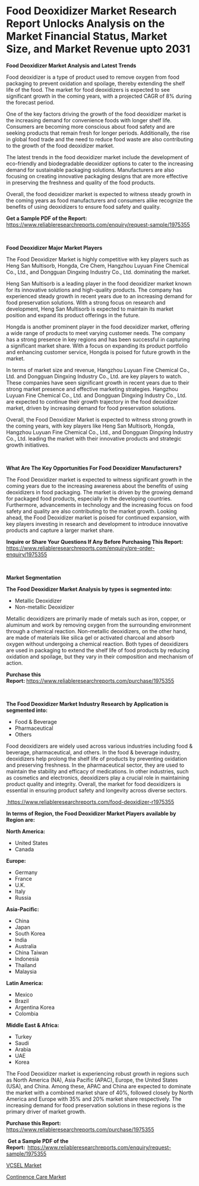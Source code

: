 <p><h1>Food Deoxidizer Market Research Report Unlocks Analysis on the Market Financial Status, Market Size, and Market Revenue upto 2031</h1></p><p><strong>Food Deoxidizer Market Analysis and Latest Trends</strong></p>
<p><p>Food deoxidizer is a type of product used to remove oxygen from food packaging to prevent oxidation and spoilage, thereby extending the shelf life of the food. The market for food deoxidizers is expected to see significant growth in the coming years, with a projected CAGR of 8% during the forecast period. </p><p>One of the key factors driving the growth of the food deoxidizer market is the increasing demand for convenience foods with longer shelf life. Consumers are becoming more conscious about food safety and are seeking products that remain fresh for longer periods. Additionally, the rise in global food trade and the need to reduce food waste are also contributing to the growth of the food deoxidizer market.</p><p>The latest trends in the food deoxidizer market include the development of eco-friendly and biodegradable deoxidizer options to cater to the increasing demand for sustainable packaging solutions. Manufacturers are also focusing on creating innovative packaging designs that are more effective in preserving the freshness and quality of the food products.</p><p>Overall, the food deoxidizer market is expected to witness steady growth in the coming years as food manufacturers and consumers alike recognize the benefits of using deoxidizers to ensure food safety and quality.</p></p>
<p><strong>Get a Sample PDF of the Report:&nbsp;</strong> <a href="https://www.reliableresearchreports.com/enquiry/request-sample/1975355">https://www.reliableresearchreports.com/enquiry/request-sample/1975355</a></p>
<p>&nbsp;</p>
<p><strong>Food Deoxidizer Major Market Players</strong></p>
<p><p>The Food Deoxidizer Market is highly competitive with key players such as Heng San Multisorb, Hongda, Cre Chem, Hangzhou Luyuan Fine Chemical Co., Ltd., and Dongguan Dingxing Industry Co., Ltd. dominating the market.</p><p>Heng San Multisorb is a leading player in the food deoxidizer market known for its innovative solutions and high-quality products. The company has experienced steady growth in recent years due to an increasing demand for food preservation solutions. With a strong focus on research and development, Heng San Multisorb is expected to maintain its market position and expand its product offerings in the future.</p><p>Hongda is another prominent player in the food deoxidizer market, offering a wide range of products to meet varying customer needs. The company has a strong presence in key regions and has been successful in capturing a significant market share. With a focus on expanding its product portfolio and enhancing customer service, Hongda is poised for future growth in the market.</p><p>In terms of market size and revenue, Hangzhou Luyuan Fine Chemical Co., Ltd. and Dongguan Dingxing Industry Co., Ltd. are key players to watch. These companies have seen significant growth in recent years due to their strong market presence and effective marketing strategies. Hangzhou Luyuan Fine Chemical Co., Ltd. and Dongguan Dingxing Industry Co., Ltd. are expected to continue their growth trajectory in the food deoxidizer market, driven by increasing demand for food preservation solutions.</p><p>Overall, the Food Deoxidizer Market is expected to witness strong growth in the coming years, with key players like Heng San Multisorb, Hongda, Hangzhou Luyuan Fine Chemical Co., Ltd., and Dongguan Dingxing Industry Co., Ltd. leading the market with their innovative products and strategic growth initiatives.</p></p>
<p>&nbsp;</p>
<p><strong>What Are The Key Opportunities For Food Deoxidizer Manufacturers?</strong></p>
<p><p>The Food Deoxidizer market is expected to witness significant growth in the coming years due to the increasing awareness about the benefits of using deoxidizers in food packaging. The market is driven by the growing demand for packaged food products, especially in the developing countries. Furthermore, advancements in technology and the increasing focus on food safety and quality are also contributing to the market growth. Looking ahead, the Food Deoxidizer market is poised for continued expansion, with key players investing in research and development to introduce innovative products and capture a larger market share.</p></p>
<p><strong>Inquire or Share Your Questions If Any Before Purchasing This Report:</strong> <a href="https://www.reliableresearchreports.com/enquiry/pre-order-enquiry/1975355">https://www.reliableresearchreports.com/enquiry/pre-order-enquiry/1975355</a></p>
<p>&nbsp;</p>
<p><strong>Market Segmentation</strong></p>
<p><strong>The Food Deoxidizer Market Analysis by types is segmented into:</strong></p>
<p><ul><li>Metallic Deoxidizer</li><li>Non-metallic Deoxidizer</li></ul></p>
<p><p>Metallic deoxidizers are primarily made of metals such as iron, copper, or aluminum and work by removing oxygen from the surrounding environment through a chemical reaction. Non-metallic deoxidizers, on the other hand, are made of materials like silica gel or activated charcoal and absorb oxygen without undergoing a chemical reaction. Both types of deoxidizers are used in packaging to extend the shelf life of food products by reducing oxidation and spoilage, but they vary in their composition and mechanism of action.</p></p>
<p><strong>Purchase this Report:&nbsp;</strong><a href="https://www.reliableresearchreports.com/purchase/1975355">https://www.reliableresearchreports.com/purchase/1975355</a></p>
<p>&nbsp;</p>
<p><strong>The Food Deoxidizer Market Industry Research by Application is segmented into:</strong></p>
<p><ul><li>Food & Beverage</li><li>Pharmaceutical</li><li>Others</li></ul></p>
<p><p>Food deoxidizers are widely used across various industries including food & beverage, pharmaceutical, and others. In the food & beverage industry, deoxidizers help prolong the shelf life of products by preventing oxidation and preserving freshness. In the pharmaceutical sector, they are used to maintain the stability and efficacy of medications. In other industries, such as cosmetics and electronics, deoxidizers play a crucial role in maintaining product quality and integrity. Overall, the market for food deoxidizers is essential in ensuring product safety and longevity across diverse sectors.</p></p>
<p><a href="https://www.reliableresearchreports.com/food-deoxidizer-r1975355">&nbsp;https://www.reliableresearchreports.com/food-deoxidizer-r1975355</a></p>
<p><strong>In terms of Region, the Food Deoxidizer Market Players available by Region are:</strong></p>
<p>
    <p> <strong> North America: </strong>
        <ul>
            <li>United States</li>
            <li>Canada</li>
        </ul>
        </p> 
    <p> <strong> Europe: </strong>
        <ul>
            <li>Germany</li>
            <li>France</li>
            <li>U.K.</li>
            <li>Italy</li>
            <li>Russia</li>
        </ul>
        </p> 
    <p> <strong> Asia-Pacific: </strong>
        <ul>
            <li>China</li>
            <li>Japan</li>
            <li>South Korea</li>
            <li>India</li>
            <li>Australia</li>
            <li>China Taiwan</li>
            <li>Indonesia</li>
            <li>Thailand</li>
            <li>Malaysia</li>
        </ul>
        </p> 
    <p> <strong> Latin America: </strong>
        <ul>
            <li>Mexico</li>
            <li>Brazil</li>
            <li>Argentina Korea</li>
            <li>Colombia</li>
        </ul>
        </p> 
    <p> <strong> Middle East & Africa: </strong>
        <ul>
            <li>Turkey</li>
            <li>Saudi</li>
            <li>Arabia</li>
            <li>UAE</li>
            <li>Korea</li>
        </ul>
    </p>
    </p>
<p><p>The Food Deoxidizer market is experiencing robust growth in regions such as North America (NA), Asia Pacific (APAC), Europe, the United States (USA), and China. Among these, APAC and China are expected to dominate the market with a combined market share of 40%, followed closely by North America and Europe with 35% and 20% market share respectively. The increasing demand for food preservation solutions in these regions is the primary driver of market growth.</p></p>
<p><strong>Purchase this Report: </strong><a href="https://www.reliableresearchreports.com/purchase/1975355">https://www.reliableresearchreports.com/purchase/1975355</a></p>
<p>&nbsp;<strong>Get a Sample PDF of the Report:&nbsp;&nbsp;</strong><a href="https://www.reliableresearchreports.com/enquiry/request-sample/1975355">https://www.reliableresearchreports.com/enquiry/request-sample/1975355</a></p>
<p><strong></strong></p>
<p><p><a href="https://github.com/terinaa1/Market-Research-Report-List-1/blob/main/vcsel-market.md">VCSEL Market</a></p><p><a href="https://view.publitas.com/reportprime-1/global-continence-care-market-opportunities-and-forecast-for-period-from-2024-to-2031/">Continence Care Market</a></p></p>